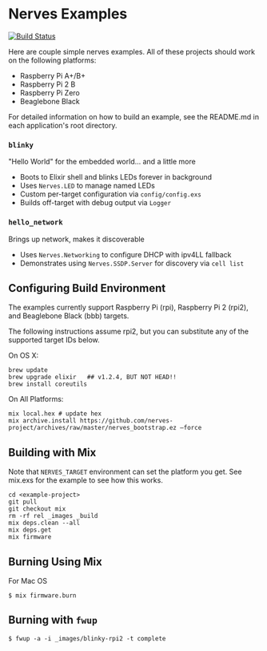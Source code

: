 Nerves Examples
===============

[![Build Status](https://travis-ci.org/nerves-project/nerves-examples.png?branch=master)](https://travis-ci.org/nerves-project/nerves-examples)

Here are couple simple nerves examples.   All of these projects should work on the following platforms:

- Raspberry Pi A+/B+
- Raspberry Pi 2 B
- Raspberry Pi Zero
- Beaglebone Black

For detailed information on how to build an example, see the README.md in each application's root directory.

### `blinky`

"Hello World" for the embedded world... and a little more

- Boots to Elixir shell and blinks LEDs forever in background
- Uses `Nerves.LED` to manage named LEDs
- Custom per-target configuration via `config/config.exs`
- Builds off-target with debug output via `Logger`

### `hello_network`

Brings up network, makes it discoverable

- Uses `Nerves.Networking` to configure DHCP with ipv4LL fallback
- Demonstrates using `Nerves.SSDP.Server` for discovery via `cell list`

## Configuring Build Environment

The examples currently support Raspberry Pi (rpi), Raspberry Pi 2 (rpi2), and Beaglebone Black (bbb) targets.

The following instructions assume rpi2, but you can substitute any of the supported target IDs below.

On OS X:

```
brew update
brew upgrade elixir   ## v1.2.4, BUT NOT HEAD!!
brew install coreutils
```

On All Platforms:

```
mix local.hex # update hex
mix archive.install https://github.com/nerves-project/archives/raw/master/nerves_bootstrap.ez —force
```

## Building with Mix

Note that `NERVES_TARGET` environment can set the platform you get.  See mix.exs
for the example to see how this works.

```
cd <example-project>
git pull 
git checkout mix
rm -rf rel _images _build
mix deps.clean --all
mix deps.get 
mix firmware
```

## Burning Using Mix

For Mac OS
```
$ mix firmware.burn
```

## Burning with `fwup`

```
$ fwup -a -i _images/blinky-rpi2 -t complete
```
